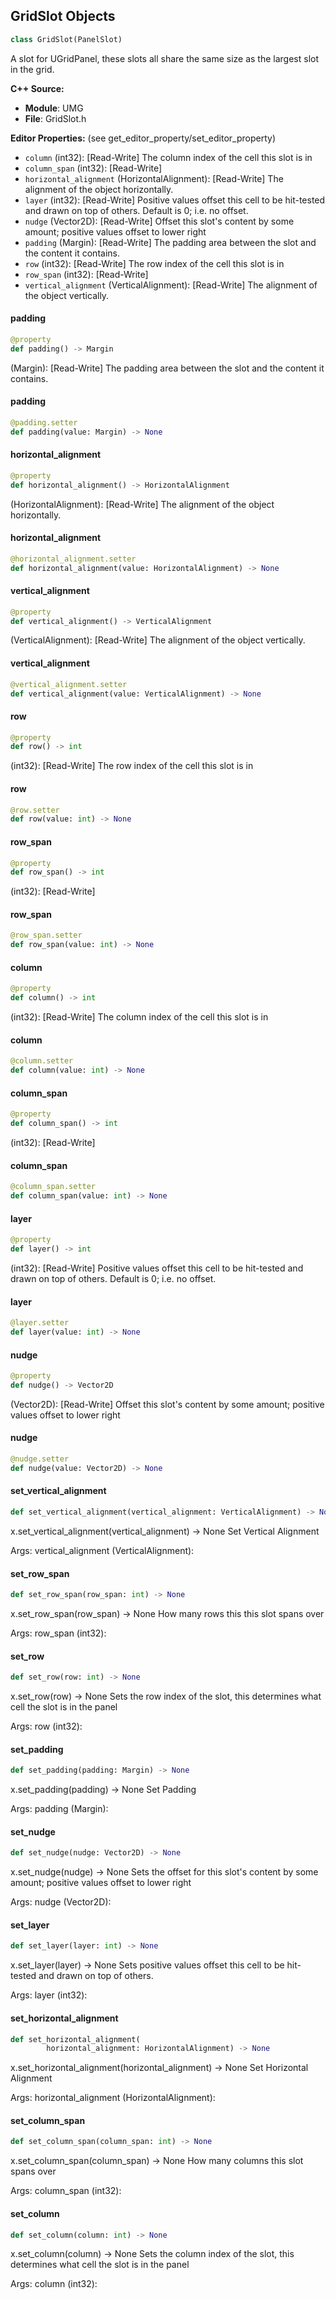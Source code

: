 ## GridSlot Objects

```python
class GridSlot(PanelSlot)
```

A slot for UGridPanel, these slots all share the same size as the largest slot
in the grid.

**C++ Source:**

- **Module**: UMG
- **File**: GridSlot.h

**Editor Properties:** (see get_editor_property/set_editor_property)

- ``column`` (int32):  [Read-Write] The column index of the cell this slot is in
- ``column_span`` (int32):  [Read-Write]
- ``horizontal_alignment`` (HorizontalAlignment):  [Read-Write] The alignment of the object horizontally.
- ``layer`` (int32):  [Read-Write] Positive values offset this cell to be hit-tested and drawn on top of others. Default is 0; i.e. no offset.
- ``nudge`` (Vector2D):  [Read-Write] Offset this slot's content by some amount; positive values offset to lower right
- ``padding`` (Margin):  [Read-Write] The padding area between the slot and the content it contains.
- ``row`` (int32):  [Read-Write] The row index of the cell this slot is in
- ``row_span`` (int32):  [Read-Write]
- ``vertical_alignment`` (VerticalAlignment):  [Read-Write] The alignment of the object vertically.

<a id="unreal.GridSlot.padding"></a>

#### padding

```python
@property
def padding() -> Margin
```

(Margin):  [Read-Write] The padding area between the slot and the content it contains.

<a id="unreal.GridSlot.padding"></a>

#### padding

```python
@padding.setter
def padding(value: Margin) -> None
```

<a id="unreal.GridSlot.horizontal_alignment"></a>

#### horizontal_alignment

```python
@property
def horizontal_alignment() -> HorizontalAlignment
```

(HorizontalAlignment):  [Read-Write] The alignment of the object horizontally.

<a id="unreal.GridSlot.horizontal_alignment"></a>

#### horizontal_alignment

```python
@horizontal_alignment.setter
def horizontal_alignment(value: HorizontalAlignment) -> None
```

<a id="unreal.GridSlot.vertical_alignment"></a>

#### vertical_alignment

```python
@property
def vertical_alignment() -> VerticalAlignment
```

(VerticalAlignment):  [Read-Write] The alignment of the object vertically.

<a id="unreal.GridSlot.vertical_alignment"></a>

#### vertical_alignment

```python
@vertical_alignment.setter
def vertical_alignment(value: VerticalAlignment) -> None
```

<a id="unreal.GridSlot.row"></a>

#### row

```python
@property
def row() -> int
```

(int32):  [Read-Write] The row index of the cell this slot is in

<a id="unreal.GridSlot.row"></a>

#### row

```python
@row.setter
def row(value: int) -> None
```

<a id="unreal.GridSlot.row_span"></a>

#### row_span

```python
@property
def row_span() -> int
```

(int32):  [Read-Write]

<a id="unreal.GridSlot.row_span"></a>

#### row_span

```python
@row_span.setter
def row_span(value: int) -> None
```

<a id="unreal.GridSlot.column"></a>

#### column

```python
@property
def column() -> int
```

(int32):  [Read-Write] The column index of the cell this slot is in

<a id="unreal.GridSlot.column"></a>

#### column

```python
@column.setter
def column(value: int) -> None
```

<a id="unreal.GridSlot.column_span"></a>

#### column_span

```python
@property
def column_span() -> int
```

(int32):  [Read-Write]

<a id="unreal.GridSlot.column_span"></a>

#### column_span

```python
@column_span.setter
def column_span(value: int) -> None
```

<a id="unreal.GridSlot.layer"></a>

#### layer

```python
@property
def layer() -> int
```

(int32):  [Read-Write] Positive values offset this cell to be hit-tested and drawn on top of others. Default is 0; i.e. no offset.

<a id="unreal.GridSlot.layer"></a>

#### layer

```python
@layer.setter
def layer(value: int) -> None
```

<a id="unreal.GridSlot.nudge"></a>

#### nudge

```python
@property
def nudge() -> Vector2D
```

(Vector2D):  [Read-Write] Offset this slot's content by some amount; positive values offset to lower right

<a id="unreal.GridSlot.nudge"></a>

#### nudge

```python
@nudge.setter
def nudge(value: Vector2D) -> None
```

<a id="unreal.GridSlot.set_vertical_alignment"></a>

#### set_vertical_alignment

```python
def set_vertical_alignment(vertical_alignment: VerticalAlignment) -> None
```

x.set_vertical_alignment(vertical_alignment) -> None
Set Vertical Alignment

Args:
    vertical_alignment (VerticalAlignment):

<a id="unreal.GridSlot.set_row_span"></a>

#### set_row_span

```python
def set_row_span(row_span: int) -> None
```

x.set_row_span(row_span) -> None
How many rows this this slot spans over

Args:
    row_span (int32):

<a id="unreal.GridSlot.set_row"></a>

#### set_row

```python
def set_row(row: int) -> None
```

x.set_row(row) -> None
Sets the row index of the slot, this determines what cell the slot is in the panel

Args:
    row (int32):

<a id="unreal.GridSlot.set_padding"></a>

#### set_padding

```python
def set_padding(padding: Margin) -> None
```

x.set_padding(padding) -> None
Set Padding

Args:
    padding (Margin):

<a id="unreal.GridSlot.set_nudge"></a>

#### set_nudge

```python
def set_nudge(nudge: Vector2D) -> None
```

x.set_nudge(nudge) -> None
Sets the offset for this slot's content by some amount; positive values offset to lower right

Args:
    nudge (Vector2D):

<a id="unreal.GridSlot.set_layer"></a>

#### set_layer

```python
def set_layer(layer: int) -> None
```

x.set_layer(layer) -> None
Sets positive values offset this cell to be hit-tested and drawn on top of others.

Args:
    layer (int32):

<a id="unreal.GridSlot.set_horizontal_alignment"></a>

#### set_horizontal_alignment

```python
def set_horizontal_alignment(
        horizontal_alignment: HorizontalAlignment) -> None
```

x.set_horizontal_alignment(horizontal_alignment) -> None
Set Horizontal Alignment

Args:
    horizontal_alignment (HorizontalAlignment):

<a id="unreal.GridSlot.set_column_span"></a>

#### set_column_span

```python
def set_column_span(column_span: int) -> None
```

x.set_column_span(column_span) -> None
How many columns this slot spans over

Args:
    column_span (int32):

<a id="unreal.GridSlot.set_column"></a>

#### set_column

```python
def set_column(column: int) -> None
```

x.set_column(column) -> None
Sets the column index of the slot, this determines what cell the slot is in the panel

Args:
    column (int32):

<a id="unreal.HorizontalBox"></a>